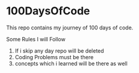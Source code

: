 # 100DaysOfCode
This repo contains my journey of 100 days of code.

Some Rules I will Follow 
1. If i skip any day repo will be deleted 
2. Coding Problems must be there 
3. concepts which i learned will be there as well
